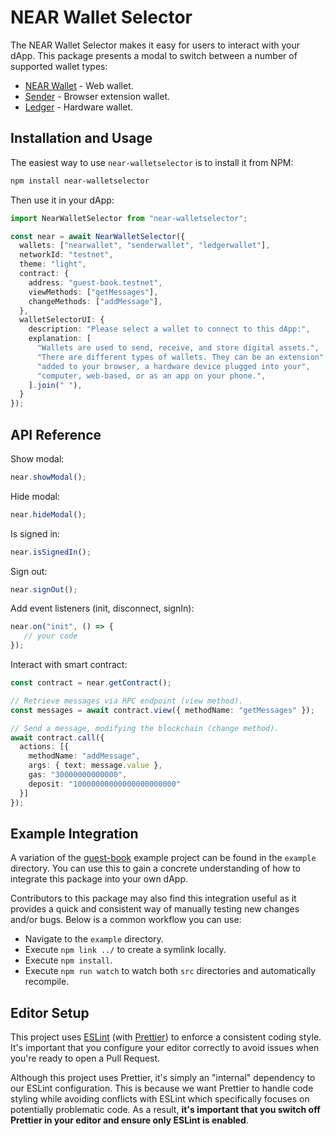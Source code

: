 # NEAR Wallet Selector

The NEAR Wallet Selector makes it easy for users to interact with your dApp. This package presents a modal to switch between a number of supported wallet types:

- [NEAR Wallet](https://wallet.near.org/) - Web wallet.
- [Sender](https://chrome.google.com/webstore/detail/sender-wallet/epapihdplajcdnnkdeiahlgigofloibg) - Browser extension wallet.
- [Ledger](https://www.ledger.com/) - Hardware wallet.

## Installation and Usage

The easiest way to use `near-walletselector` is to install it from NPM:

```bash
npm install near-walletselector
```

Then use it in your dApp:

```ts
import NearWalletSelector from "near-walletselector";

const near = await NearWalletSelector({
  wallets: ["nearwallet", "senderwallet", "ledgerwallet"],
  networkId: "testnet",
  theme: "light",
  contract: {
    address: "guest-book.testnet",
    viewMethods: ["getMessages"],
    changeMethods: ["addMessage"],
  },
  walletSelectorUI: {
    description: "Please select a wallet to connect to this dApp:",
    explanation: [
      "Wallets are used to send, receive, and store digital assets.",
      "There are different types of wallets. They can be an extension",
      "added to your browser, a hardware device plugged into your",
      "computer, web-based, or as an app on your phone.",
    ].join(" "),
  }
});
```

## API Reference

Show modal:

```ts
near.showModal();
```

Hide modal:

```ts
near.hideModal();
```

Is signed in:

```ts
near.isSignedIn();
```

Sign out:

```ts
near.signOut();
```

Add event listeners (init, disconnect, signIn):

```ts
near.on("init", () => {
   // your code
});
```

Interact with smart contract:

```ts
const contract = near.getContract();

// Retrieve messages via RPC endpoint (view method).
const messages = await contract.view({ methodName: "getMessages" });

// Send a message, modifying the blockchain (change method).
await contract.call({
  actions: [{
    methodName: "addMessage",
    args: { text: message.value },
    gas: "30000000000000",
    deposit: "10000000000000000000000"
  }]
});
```

## Example Integration

A variation of the [guest-book](https://github.com/near-examples/guest-book/)  example project can be found in the `example` directory. You can use this to gain a concrete understanding of how to integrate this package into your own dApp.

Contributors to this package may also find this integration useful as it provides a quick and consistent way of manually testing new changes and/or bugs. Below is a common workflow you can use:

- Navigate to the `example` directory.
- Execute `npm link ../` to create a symlink locally.
- Execute `npm install`.
- Execute `npm run watch` to watch both `src` directories and automatically recompile.

## Editor Setup

This project uses [ESLint](https://eslint.org/) (with [Prettier](https://prettier.io/)) to enforce a consistent coding style. It's important that you configure your editor correctly to avoid issues when you're ready to open a Pull Request.

Although this project uses Prettier, it's simply an "internal" dependency to our ESLint configuration. This is because we want Prettier to handle code styling while avoiding conflicts with ESLint which specifically focuses on potentially problematic code. As a result, **it's important that you switch off Prettier in your editor and ensure only ESLint is enabled**.
